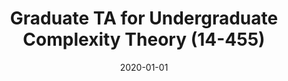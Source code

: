---
title: "Graduate TA for Undergraduate Complexity Theory (14-455)"
collection: teaching
type: "Undergraduate course"
permalink: /teaching/2020-fall-14455
venue: "Carnegie Mellon University"
date: 2020-01-01
location: "Pittsburgh, PA"
---